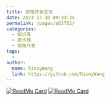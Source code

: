```yaml
---
title: 前端开发总览
date: 2023-12-30 09:33:35
permalink: /pages/a62752/
categories:
  - 知识库
  - 技术栈
  - 前端开发
tags:
  - 
author: 
  name: RicoyWang
  link: https://github.com/RicoyWang
---
```


[<img src="https://github-readme-stats.vercel.app/api/pin/?username=xugaoyi&amp;repo=vuepress-theme-vdoing" alt="ReadMe Card" class="no-zoom">](https://github.com/xugaoyi/vuepress-theme-vdoing)
[<img src="https://github-readme-stats.vercel.app/api/pin/?username=xugaoyi&amp;repo=vuepress-theme-vdoing-doc" alt="ReadMe Card" class="no-zoom">](https://doc.xugaoyi.com/)